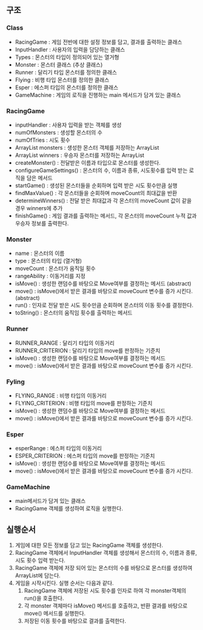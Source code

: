 ## 구조

### Class

- RacingGame : 게임 전반에 대한 설정 정보를 담고, 결과를 출력하는 클래스
- InputHandler : 사용자의 입력을 담당하는 클래스
- Types : 몬스터의 타입이 정의되어 있는 열거형
- Monster : 몬스터 클래스 (추상 클래스)
- Runner : 달리기 타입 몬스터를 정의한 클래스
- Flying : 비행 타입 몬스터를 정의한 클래스
- Esper : 에스퍼 타입의 몬스터를 정의한 클래스
- GameMachine : 게임의 로직을 진행하는 main 메서드가 담겨 있는 클래스

### RacingGame

- inputHandler : 사용자 입력을 받는 객체를 생성
- numOfMonsters : 생성할 몬스터의 수
- numOfTries : 시도 횟수
- ArrayList<monster> monsters : 생성한 몬스터 객체를 저장하는 ArrayList
- ArrayList<monster> winners : 우승자 몬스터를 저장하는 ArrayList
- createMonster() : 전달받은 이름과 타입으로 몬스터를 생성한다.
- configureGameSettings() : 몬스터의 수, 이름과 종류, 시도횟수를 입력 받는 로직을 담은 메서드
- startGame() : 생성된 몬스터들을 순회하며 입력 받은 시도 횟수만큼 실행
- findMaxValue() : 각 몬스터들을 순회하며 moveCount의 최대값을 반환
- determineWinners() : 전달 받은 최대값과 각 몬스터의 moveCount 값이 같을 경우 winners에 추가
- finishGame() : 게임 결과를 출력하는 메서드, 각 몬스터의 moveCount 누적 값과 우승자 정보를 출력한다.

### Monster

- name : 몬스터의 이름
- type : 몬스터의 타입 (열거형)
- moveCount : 몬스터가 움직일 횟수
- rangeAbility : 이동거리를 지정
- isMove() : 생성한 랜덤수를 바탕으로 Move여부를 결정하는 메서드 (abstract)
- move() : isMove()에서 받은 결과를 바탕으로 moveCount 변수를 증가 시킨다. (abstract)
- run() : 인자로 전달 받은 시도 횟수만큼 순회하며 몬스터의 이동 횟수를 결정한다.
- toString() : 몬스터의 움직임 횟수를 출력하는 메서드

### Runner

- RUNNER_RANGE : 달리기 타입의 이동거리
- RUNNER_CRITERION : 달리기 타입의 move를 판정하는 기준치
- isMove() : 생성한 랜덤수를 바탕으로 Move여부를 결정하는 메서드
- move() : isMove()에서 받은 결과를 바탕으로 moveCount 변수를 증가 시킨다.

### Fyling

- FLYING_RANGE : 비행 타입의 이동거리
- FLYING_CRITERION : 비행 타입의 move를 판정하는 기준치
- isMove() : 생성한 랜덤수를 바탕으로 Move여부를 결정하는 메서드
- move() : isMove()에서 받은 결과를 바탕으로 moveCount 변수를 증가 시킨다.

### Esper

- esperRange : 에스퍼 타입의 이동거리
- ESPER_CRITERION : 에스퍼 타입의 move를 판정하는 기준치
- isMove() : 생성한 랜덤수를 바탕으로 Move여부를 결정하는 메서드
- move() : isMove()에서 받은 결과를 바탕으로 moveCount 변수를 증가 시킨다.

### GameMachine

- main메서드가 담겨 있는 클래스
- RacingGame 객체를 생성하여 로직을 실행한다.

## 실행순서

1. 게임에 대한 모든 정보를 담고 있는 RacingGame 객체를 생성한다.
2. RacingGame 객체에서 InputHandler 객체를 생성해서 몬스터의 수, 이름과 종류, 시도 횟수 입력 받는다.
3. RacingGame 객체에 저장 되어 있는 몬스터의 수를 바탕으로 몬스터를 생성하여 ArrayList에 담는다.
4. 게임을 시작시킨다. 실행 순서는 다음과 같다.
   1. RacingGame 객체에 저장된 시도 횟수를 인자로 하여 각 monster객체의 run()을 호출한다.
   2. 각 monster 객체마다 isMove() 메서드를 호출하고, 반환 결과를 바탕으로 move() 메서드를 실행한다.
   3. 저장된 이동 횟수를 바탕으로 결과를 출력한다.
